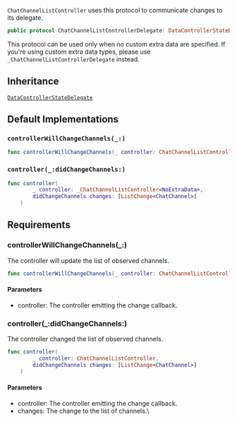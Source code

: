
`ChatChannelListController` uses this protocol to communicate changes to its delegate.

``` swift
public protocol ChatChannelListControllerDelegate: DataControllerStateDelegate 
```

This protocol can be used only when no custom extra data are specified. If you're using custom extra data types,
please use `_ChatChannelListControllerDelegate` instead.

## Inheritance

[`DataControllerStateDelegate`](/DataControllerStateDelegate)

## Default Implementations

### `controllerWillChangeChannels(_:)`

``` swift
func controllerWillChangeChannels(_ controller: ChatChannelListController) 
```

### `controller(_:didChangeChannels:)`

``` swift
func controller(
        _ controller: _ChatChannelListController<NoExtraData>,
        didChangeChannels changes: [ListChange<ChatChannel>]
    ) 
```

## Requirements

### controllerWillChangeChannels(\_:​)

The controller will update the list of observed channels.

``` swift
func controllerWillChangeChannels(_ controller: ChatChannelListController)
```

#### Parameters

  - controller: The controller emitting the change callback.

### controller(\_:​didChangeChannels:​)

The controller changed the list of observed channels.

``` swift
func controller(
        _ controller: ChatChannelListController,
        didChangeChannels changes: [ListChange<ChatChannel>]
    )
```

#### Parameters

  - controller: The controller emitting the change callback.
  - changes: The change to the list of channels.\\
